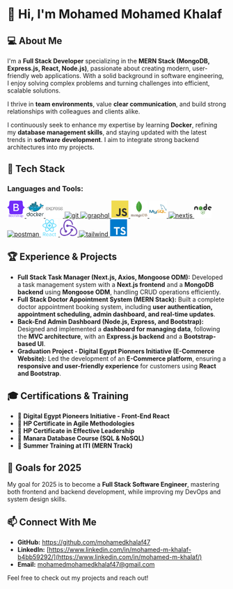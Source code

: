 # 👋 Hi, I'm Mohamed Mohamed Khalaf

## 💻 About Me
I'm a **Full Stack Developer** specializing in the **MERN Stack (MongoDB, Express.js, React, Node.js)**, passionate about creating modern, user-friendly web applications. With a solid background in software engineering, I enjoy solving complex problems and turning challenges into efficient, scalable solutions. 

I thrive in **team environments**, value **clear communication**, and build strong relationships with colleagues and clients alike.

I continuously seek to enhance my expertise by learning **Docker**, refining my **database management skills**, and staying updated with the latest trends in **software development**. I aim to integrate strong backend architectures into my projects.

## 🚀 Tech Stack
<h3 align="left">Languages and Tools:</h3>
<p align="left"> <a href="https://getbootstrap.com" target="_blank" rel="noreferrer"> <img src="https://raw.githubusercontent.com/devicons/devicon/master/icons/bootstrap/bootstrap-plain-wordmark.svg" alt="bootstrap" width="40" height="40"/> </a> <a href="https://www.docker.com/" target="_blank" rel="noreferrer"> <img src="https://raw.githubusercontent.com/devicons/devicon/master/icons/docker/docker-original-wordmark.svg" alt="docker" width="40" height="40"/> </a> <a href="https://expressjs.com" target="_blank" rel="noreferrer"> <img src="https://raw.githubusercontent.com/devicons/devicon/master/icons/express/express-original-wordmark.svg" alt="express" width="40" height="40"/> </a> <a href="https://git-scm.com/" target="_blank" rel="noreferrer"> <img src="https://www.vectorlogo.zone/logos/git-scm/git-scm-icon.svg" alt="git" width="40" height="40"/> </a> <a href="https://graphql.org" target="_blank" rel="noreferrer"> <img src="https://www.vectorlogo.zone/logos/graphql/graphql-icon.svg" alt="graphql" width="40" height="40"/> </a> <a href="https://developer.mozilla.org/en-US/docs/Web/JavaScript" target="_blank" rel="noreferrer"> <img src="https://raw.githubusercontent.com/devicons/devicon/master/icons/javascript/javascript-original.svg" alt="javascript" width="40" height="40"/> </a> <a href="https://www.mongodb.com/" target="_blank" rel="noreferrer"> <img src="https://raw.githubusercontent.com/devicons/devicon/master/icons/mongodb/mongodb-original-wordmark.svg" alt="mongodb" width="40" height="40"/> </a> <a href="https://www.mysql.com/" target="_blank" rel="noreferrer"> <img src="https://raw.githubusercontent.com/devicons/devicon/master/icons/mysql/mysql-original-wordmark.svg" alt="mysql" width="40" height="40"/> </a> <a href="https://nextjs.org/" target="_blank" rel="noreferrer"> <img src="https://cdn.worldvectorlogo.com/logos/nextjs-2.svg" alt="nextjs" width="40" height="40"/> </a> <a href="https://nodejs.org" target="_blank" rel="noreferrer"> <img src="https://raw.githubusercontent.com/devicons/devicon/master/icons/nodejs/nodejs-original-wordmark.svg" alt="nodejs" width="40" height="40"/> </a> <a href="https://postman.com" target="_blank" rel="noreferrer"> <img src="https://www.vectorlogo.zone/logos/getpostman/getpostman-icon.svg" alt="postman" width="40" height="40"/> </a> <a href="https://reactjs.org/" target="_blank" rel="noreferrer"> <img src="https://raw.githubusercontent.com/devicons/devicon/master/icons/react/react-original-wordmark.svg" alt="react" width="40" height="40"/> </a> <a href="https://redux.js.org" target="_blank" rel="noreferrer"> <img src="https://raw.githubusercontent.com/devicons/devicon/master/icons/redux/redux-original.svg" alt="redux" width="40" height="40"/> </a> <a href="https://tailwindcss.com/" target="_blank" rel="noreferrer"> <img src="https://www.vectorlogo.zone/logos/tailwindcss/tailwindcss-icon.svg" alt="tailwind" width="40" height="40"/> </a> <a href="https://www.typescriptlang.org/" target="_blank" rel="noreferrer"> <img src="https://raw.githubusercontent.com/devicons/devicon/master/icons/typescript/typescript-original.svg" alt="typescript" width="40" height="40"/> </a> </p>

## 🏆 Experience & Projects
-  **Full Stack Task Manager (Next.js, Axios, Mongoose ODM):** Developed a task management system with a **Next.js frontend** and a **MongoDB backend** using **Mongoose ODM**, handling CRUD operations efficiently.
-  **Full Stack Doctor Appointment System (MERN Stack):** Built a complete doctor appointment booking system, including **user authentication, appointment scheduling, admin dashboard, and real-time updates**.
-  **Back-End Admin Dashboard (Node.js, Express, and Bootstrap):** Designed and implemented a **dashboard for managing data**, following the **MVC architecture**, with an **Express.js backend** and a **Bootstrap-based UI**.
-  **Graduation Project - Digital Egypt Pionners Initiative (E-Commerce Website):** Led the development of an **E-Commerce platform**, ensuring a **responsive and user-friendly experience** for customers using **React and Bootstrap**.

## 🎓 Certifications & Training
- 📜 **Digital Egypt Pioneers Initiative - Front-End React**
- 📜 **HP Certificate in Agile Methodologies**
- 📜 **HP Certificate in Effective Leadership**
- 📜 **Manara Database Course (SQL & NoSQL)**
- 📜 **Summer Training at ITI (MERN Track)**

## 🎯 Goals for 2025
My goal for 2025 is to become a **Full Stack Software Engineer**, mastering both frontend and backend development, while improving my DevOps and system design skills.

## 📫 Connect With Me
- **GitHub:** https://github.com/mohamedkhalaf47
- **LinkedIn:** [https://www.linkedin.com/in/mohamed-m-khalaf-b4bb59292/](https://www.linkedin.com/in/mohamed-m-khalaf/)
- **Email:** mohamedmohamedkhalaf47@gmail.com

Feel free to check out my projects and reach out!
